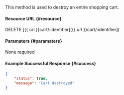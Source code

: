 <!--
@title DELETE cart/:identifier
@author Moltin Ltd
@description Destroys a cart and its' item contents

@sidebar 1
@family Cart
@rate No
@auth Yes
@format JSON
@http DELETE
@version beta
-->

This method is used to destroy an entire shopping cart.


#### Resource URL	{#resource}
DELETE [{{ url }}cart/:identifier]({{ url }}cart/:identifier])


#### Paramaters	{#paramaters}
None required


#### Example Successful Response	{#success}
``` json
{
    "status": true,
    "message": "Cart destroyed"
}
```
